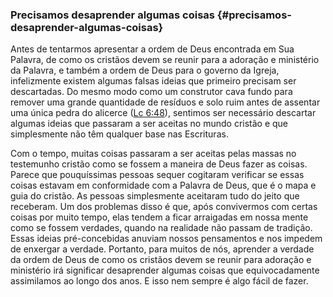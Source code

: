 ### Precisamos desaprender algumas coisas {#precisamos-desaprender-algumas-coisas}

Antes de tentarmos apresentar a ordem de Deus encontrada em Sua Palavra, de como os cristãos devem se reunir para a adoração e ministério da Palavra, e também a ordem de Deus para o governo da Igreja, infelizmente existem algumas falsas ideias que primeiro precisam ser descartadas. Do mesmo modo como um construtor cava fundo para remover uma grande quantidade de resíduos e solo ruim antes de assentar uma única pedra do alicerce ([Lc 6:48](http://bibliaonline.com.br/acf/lc/6/48)), sentimos ser necessário descartar algumas ideias que passaram a ser aceitas no mundo cristão e que simplesmente não têm qualquer base nas Escrituras.

Com o tempo, muitas coisas passaram a ser aceitas pelas massas no testemunho cristão como se fossem a maneira de Deus fazer as coisas. Parece que pouquíssimas pessoas sequer cogitaram verificar se essas coisas estavam em conformidade com a Palavra de Deus, que é o mapa e guia do cristão. As pessoas simplesmente aceitaram tudo do jeito que receberam. Um dos problemas disso é que, após convivermos com certas coisas por muito tempo, elas tendem a ficar arraigadas em nossa mente como se fossem verdades, quando na realidade não passam de tradição. Essas ideias pré-concebidas anuviam nossos pensamentos e nos impedem de enxergar a verdade. Portanto, para muitos de nós, aprender a verdade da ordem de Deus de como os cristãos devem se reunir para adoração e ministério irá significar desaprender algumas coisas que equivocadamente assimilamos ao longo dos anos. E isso nem sempre é algo fácil de fazer.